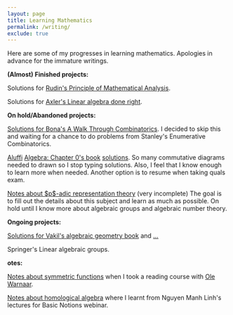 ```yaml
---
layout: page
title: Learning Mathematics
permalink: /writing/
exclude: true
---
```


Here are some of my progresses in learning mathematics.
Apologies in advance for the immature writings. 

**(Almost) Finished projects:**

<p>Solutions for <a href="{{ site.baseurl }}/notes/analysis.pdf">Rudin's Principle of Mathematical Analysis</a>.</p>

<p>Solutions for <a href="{{ site.baseurl }}/notes/linear_al_done_right_note.pdf">Axler's Linear algebra done right</a>.</p>

**On hold/Abandoned projects:**

<p>
<a href="{{ site.baseurl }}/notes/walk_through_com_Bona.pdf">Solutions for Bona's A Walk Through Combinatorics</a>. I decided to skip this and waiting for a chance to do problems from Stanley's Enumerative Combinatorics.</p>

<p>
<a href="{{ site.baseurl }}/notes/AluffiAlgebra_chap1_group.pdf">Aluffi</a>
<a href="{{ site.baseurl }}/notes/AluffiAlgebra_chap1_categories.pdf">Algebra: Chapter 0's book</a>
<a href="{{ site.baseurl }}/notes/AluffiAlg_Chap3RingsModules.pdf">solutions</a>. 
So many commutative diagrams needed to drawn so I stop typing solutions. 
Also, I feel that I know enough to learn more when needed. Another option is to resume when taking quals exam.</p>

<p><a href="{{ site.baseurl }}/notes/LocalLanglandsGL2.pdf">Notes about $p$-adic 
representation theory</a> (very incomplete) The goal is to fill out the details about this subject and learn as much as possible. On hold until I know more about algebraic groups and algebraic number theory. </p>

**Ongoing projects:**

<p><a href="{{ site.baseurl }}/notes/vakil_ag.html">Solutions for Vakil's algebraic geometry book</a> and <a href="{{ site.baseurl }}/notes/AlgGeoVakil2.pdf">...</a>
<p>Springer's Linear algebraic groups. </p>

**otes:**

<p><a href="{{ site.baseurl }}/notes/SymFuncNotes.pdf">Notes about symmetric functions</a> when I took a reading course with <a href="https://people.smp.uq.edu.au/OleWarnaar/">Ole Warnaar</a>.</p> 

<p><a href="{{ site.baseurl }}/notes/HomologicalAlg.pdf">Notes about homological algebra</a> where I learnt from Nguyen Manh Linh's lectures for Basic Notions webinar.  



